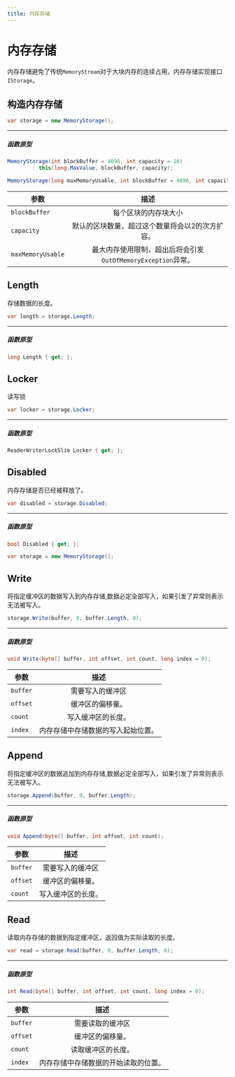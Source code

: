 ```yaml
---
title: 内存存储
---
```


# 内存存储

内存存储避免了传统`MemoryStream`对于大块内存的连续占用，内存存储实现接口`IStorage`。

## 构造内存存储

```csharp
var storage = new MemoryStorage();
```

---
##### 函数原型

```csharp
MemoryStorage(int blockBuffer = 4096, int capacity = 16)
        : this(long.MaxValue, blockBuffer, capacity);
```

```csharp
MemoryStorage(long maxMemoryUsable, int blockBuffer = 4096, int capacity = 16);
```

| 参数                            | 描述                 |
| -------------------------------- |:----------------------------:|
| `blockBuffer`            | 每个区块的内存块大小      |
| `capacity`               | 默认的区块数量，超过这个数量将会以2的次方扩容。      |
| `maxMemoryUsable`        | 最大内存使用限制，超出后将会引发`OutOfMemoryException`异常。      |

## Length

存储数据的长度。

```csharp
var length = storage.Length;
```

---
##### 函数原型

```csharp
long Length { get; };
```

## Locker 

读写锁

```csharp
var locker = storage.Locker;
```

---
##### 函数原型

```csharp
ReaderWriterLockSlim Locker { get; };
```

## Disabled 

内存存储是否已经被释放了。

```csharp
var disabled = storage.Disabled;
```

---
##### 函数原型

```csharp
bool Disabled { get; };
```

```csharp
var storage = new MemoryStorage();
```

## Write 

将指定缓冲区的数据写入到内存存储,数据必定全部写入，如果引发了异常则表示无法被写入。

```csharp
storage.Write(buffer, 0, buffer.Length, 0);
```

---
##### 函数原型

```csharp
void Write(byte[] buffer, int offset, int count, long index = 0);
```

| 参数                            | 描述                 |
| -------------------------------- |:----------------------------:|
| `buffer`            | 需要写入的缓冲区      |
| `offset`            | 缓冲区的偏移量。      |
| `count`             | 写入缓冲区的长度。      |
| `index`             | 内存存储中存储数据的写入起始位置。      |

## Append 

将指定缓冲区的数据追加到内存存储,数据必定全部写入，如果引发了异常则表示无法被写入。

```csharp
storage.Append(buffer, 0, buffer.Length);
```

---
##### 函数原型

```csharp
void Append(byte[] buffer, int offset, int count);
```

| 参数                            | 描述                 |
| -------------------------------- |:----------------------------:|
| `buffer`            | 需要写入的缓冲区      |
| `offset`            | 缓冲区的偏移量。      |
| `count`             | 写入缓冲区的长度。      |

## Read 

读取内存存储的数据到指定缓冲区，返回值为实际读取的长度。

```csharp
var read = storage.Read(buffer, 0, buffer.Length, 0);
```

---
##### 函数原型

```csharp
int Read(byte[] buffer, int offset, int count, long index = 0);
```

| 参数                            | 描述                 |
| -------------------------------- |:----------------------------:|
| `buffer`            | 需要读取的缓冲区      |
| `offset`            | 缓冲区的偏移量。      |
| `count`             | 读取缓冲区的长度。      |
| `index`             | 内存存储中存储数据的开始读取的位置。      |